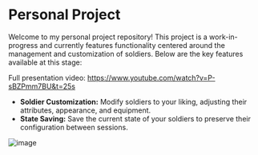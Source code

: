 # Personal Project

Welcome to my personal project repository! This project is a work-in-progress and currently features functionality centered around the management and customization of soldiers. Below are the key features available at this stage:

Full presentation video: https://www.youtube.com/watch?v=P-sBZPmm7BU&t=25s

- **Soldier Customization:** Modify soldiers to your liking, adjusting their attributes, appearance, and equipment.
- **State Saving:** Save the current state of your soldiers to preserve their configuration between sessions.

![image](https://github.com/adriguerre/CatalystProject/assets/80314265/826193e7-21c1-4b40-a6f0-b6bdb9463689)
